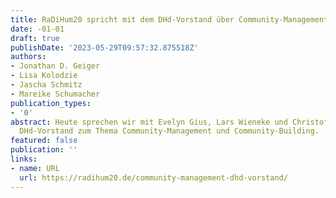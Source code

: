 ```yaml
---
title: RaDiHum20 spricht mit dem DHd-Vorstand über Community-Management
date: -01-01
draft: true
publishDate: '2023-05-29T09:57:32.875518Z'
authors:
- Jonathan D. Geiger
- Lisa Kolodzie
- Jascha Schmitz
- Mareike Schumacher
publication_types:
- '0'
abstract: Heute sprechen wir mit Evelyn Gius, Lars Wieneke und Christof Schöch vom
  DHd-Vorstand zum Thema Community-Management und Community-Building.
featured: false
publication: ''
links:
- name: URL
  url: https://radihum20.de/community-management-dhd-vorstand/
---
```


